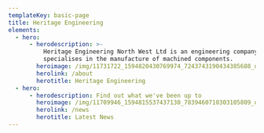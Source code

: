```yaml
---
templateKey: basic-page
title: Heritage Engineering
elements:
  - hero:
      - herodescription: >-
          Heritage Engineering North West Ltd is an engineering company that
          specialises in the manufacture of machined components.
        heroimage: /img/11731722_1594820430769974_7243743190434385688_o.jpg
        herolink: /about
        herotitle: Heritage Engineering
  - hero:
      - herodescription: Find out what we've been up to
        heroimage: /img/11709946_1594815537437130_7839460710303105809_o.jpg
        herolink: /news
        herotitle: Latest News
---
```


